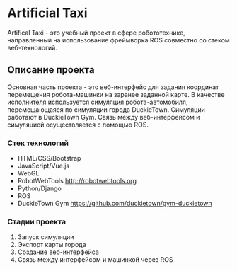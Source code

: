 # Artificial Taxi
Artifical Taxi - это учебный проект в сфере робототехнике, направленный на использование фреймворка ROS совместно со стеком веб-технологий. 

## Описание проекта
Основная часть проекта - это веб-интерфейс для задания координат перемещения робота-машинки на заранее заданной карте. В качестве исполнителя используется симуляция робота-автомобиля, перемещающаяся по симуляции города DuckieTown. Симуляции работают в DuckieTown Gym. Связь между веб-интерфейсом и симуляцией осуществляется с помощью ROS.

### Стек технологий
* HTML/CSS/Bootstrap
* JavaScript/Vue.js
* WebGL
* RobotWebTools http://robotwebtools.org
* Python/Django
* ROS
* DuckieTown Gym https://github.com/duckietown/gym-duckietown

### Стадии проекта
1. Запуск симуляции
2. Экспорт карты города
3. Создание веб-интерфейса
4. Связь между интерфейсом и машинкой через ROS
